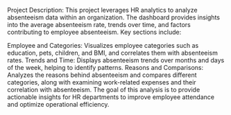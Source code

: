 Project Description:
This project leverages HR analytics to analyze absenteeism data within an organization. The dashboard provides insights into the average absenteeism rate, trends over time, and factors contributing to employee absenteeism. Key sections include:

Employee and Categories: Visualizes employee categories such as education, pets, children, and BMI, and correlates them with absenteeism rates.
Trends and Time: Displays absenteeism trends over months and days of the week, helping to identify patterns.
Reasons and Comparisons: Analyzes the reasons behind absenteeism and compares different categories, along with examining work-related expenses and their correlation with absenteeism.
The goal of this analysis is to provide actionable insights for HR departments to improve employee attendance and optimize operational efficiency.

